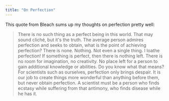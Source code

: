 ```yaml
---
title: "On Perfection"
---
```


This quote from Bleach sums up my thoughts on perfection pretty well:

> There is no such thing as a perfect being in this world. That may sound
cliché, but it's the truth. The average person admires perfection and seeks
to obtain, what is the point of achieving perfection? There is none.
Nothing. Not even a single thing. I loathe perfection! If something is
perfect, then there is nothing left. There is no room for imagination, no
creativity. No place left for a person to gain additional knowledge or
abilities. Do you know what that means? For scientists such as ourselves,
perfection only brings despair. It is our job to create things more wonderful
than anything before them, but never obtain perfection. A scientist must be a
person who finds ecstasy while suffering from that antimony, who finds disease
while he has it.

